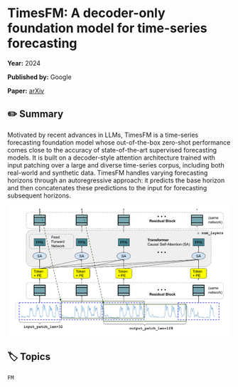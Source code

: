 # TimesFM: A decoder-only foundation model for time-series forecasting

**Year:** 2024

**Published by:** Google

**Paper:** [arXiv](https://arxiv.org/pdf/2310.10688)

## ✏️ Summary
Motivated by recent advances in LLMs, TimesFM is a time-series forecasting foundation model whose out-of-the-box zero-shot performance comes close to the accuracy of state-of-the-art supervised forecasting models. It is built on a decoder-style attention architecture trained with input patching over a large and diverse time-series corpus, including both real-world and synthetic data. TimesFM handles varying forecasting horizons through an autoregressive approach: it predicts the base horizon and then concatenates these predictions to the input for forecasting subsequent horizons.

![Figure](../figures/timesfm-a-decoder-only-foundation-model-for-time-series-forecasting.png)

## 🏷️ Topics
`FM`
